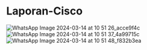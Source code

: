 # Laporan-Cisco
![WhatsApp Image 2024-03-14 at 10 51 26_acce9f4c](https://github.com/Riandasaputra122/Laporan-Cisco/assets/150990509/5f71912b-ebdb-4b40-9cb8-d57148f6ff8c)
![WhatsApp Image 2024-03-14 at 10 51 37_4a99715c](https://github.com/Riandasaputra122/Laporan-Cisco/assets/150990509/a4a463fa-4556-4cf3-86c1-b17553092662)
![WhatsApp Image 2024-03-14 at 10 51 48_f832b3ea](https://github.com/Riandasaputra122/Laporan-Cisco/assets/150990509/66aa2ceb-0e9f-4d20-960d-df1ea12529f6)




